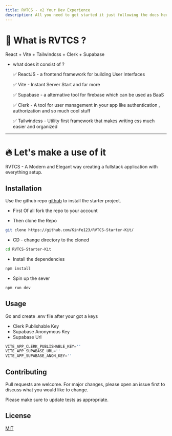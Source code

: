 ```yaml
---
title: RVTCS - x2 Your Dev Experience
description: All you need to get started it just following the docs here.
---
```



# 🍾 What is RVTCS ?   

 React + Vite + Tailwindcss + Clerk + Supabase 

 - what does it consist of ?

     ✅  ReactJS - a frontend framework for building User Interfaces

     ✅  Vite - Instant Server Start and far more

     ✅  Supabase - a alternative tool for firebase which can be used as BaaS

     ✅  Clerk - A tool for user management in your app like authentication , authorization and so much cool stuff

     ✅  Tailwindcss - Utility first framework that makes writing css much easier and organized
   
  





---
# 🔥 Let's make a use of it 




RVTCS - A Modern and Elegant way creating a fullstack application with everything setup.

## Installation

Use the github repo [github](https://github.com/Kinfe123/RVTCS-Starter-Kit/) to install the starter project.

- First Of all fork the repo to your account


-   Then clone the Repo 
```bash
git clone https://github.com/Kinfe123/RVTCS-Starter-Kit/
```
- CD - change directory to the cloned  
```bash
cd RVTCS-Starter-Kit
```
- Install the dependencies
```bash
npm install
```
- Spin up the sever 
```bash
npm run dev
```

## Usage

Go and create .env file after your got a keys 
 - Clerk Publishable Key 
 - Supabase Anonymous Key 
 - Supabase Url 

```javascript
VITE_APP_CLERK_PUBLISHABLE_KEY=''
VITE_APP_SUPABASE_URL=''
VITE_APP_SUPABASE_ANON_KEY=''


```

## Contributing

Pull requests are welcome. For major changes, please open an issue first
to discuss what you would like to change.

Please make sure to update tests as appropriate.

## License

[MIT](https://choosealicense.com/licenses/mit/) 
